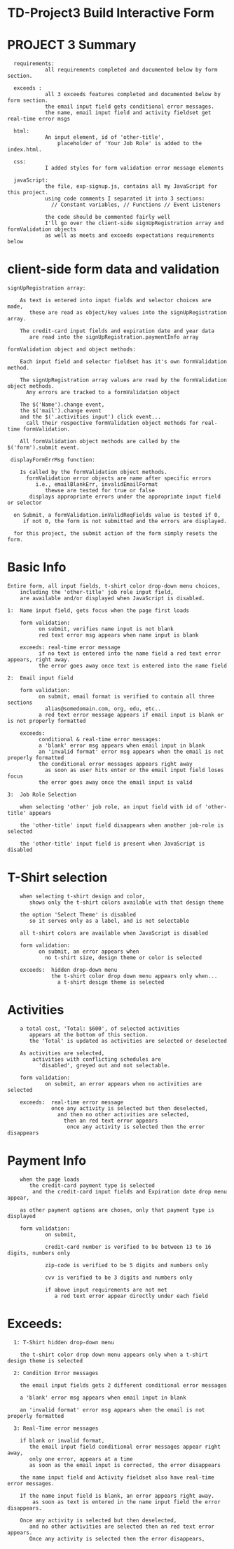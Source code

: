 # TD-Project3  Build Interactive Form

# PROJECT 3 Summary

      requirements:
                all requirements completed and documented below by form section.

      exceeds :
                all 3 exceeds features completed and documented below by form section.
                the email input field gets conditional error messages.
                the name, email input field and activity fieldset get real-time error msgs

      html:
                An input element, id of 'other-title', 
                    placeholder of 'Your Job Role' is added to the index.html.  

      css:          
                I added styles for form validation error message elements
                
      javaScript:
                the file, exp-signup.js, contains all my JavaScript for this project.
                using code comments I separated it into 3 sections:
                  // Constant variables, // Functions // Event Listeners
                  
                the code should be commented fairly well 
                I'll go over the client-side signUpRegistration array and formValidation objects 
                as well as meets and exceeds expectations requirements below

# client-side form data and validation  

    signUpRegistration array:

        As text is entered into input fields and selector choices are made, 
           these are read as object/key values into the signUpRegistration array.

        The credit-card input fields and expiration date and year data 
           are read into the signUpRegistration.paymentInfo array

    formValidation object and object methods:

        Each input field and selector fieldset has it's own formValidation method.

        The signUpRegistration array values are read by the formValidation object methods.
          Any errors are tracked to a formValidation object

        The $('Name').change event, 
        the $('mail').change event 
        and the $('.activities input') click event...
          call their respective formValidation object methods for real-time formValidation.

        All formValidation object methods are called by the $('form').submit event.

     displayFormErrMsg function:  

        Is called by the formValidation object methods. 
          formValidation error objects are name after specific errors
             i.e., emailBlankErr, invalidEmailFormat
                thewse are tested for true or false 
           displays appropriate errors under the appropriate input field or selector

      on Submit, a formValidation.inValidReqFields value is tested if 0, 
         if not 0, the form is not submitted and the errors are displayed.

      for this project, the submit action of the form simply resets the form.

# Basic Info

    Entire form, all input fields, t-shirt color drop-down menu choices, 
        including the 'other-title' job role input field, 
        are available and/or displayed when JavaScript is disabled.

    1:  Name input field, gets focus when the page first loads

        form validation:
              on submit, verifies name input is not blank
              red text error msg appears when name input is blank

        exceeds: real-time error message
              if no text is entered into the name field a red text error appears, right away.
              the error goes away once text is entered into the name field

    2:  Email input field

        form validation:
              on submit, email format is verified to contain all three sections 
                alias@somedomain.com, org, edu, etc..
              a red text error message appears if email input is blank or is not properly formatted

        exceeds:  
              conditional & real-time error messages:
              a 'blank' error msg appears when email input in blank
              an 'invalid format' error msg appears when the email is not properly formatted
              the conditional error messages appears right away
                as soon as user hits enter or the email input field loses focus
              the error goes away once the email input is valid

    3:  Job Role Selection

        when selecting 'other' job role, an input field with id of 'other-title' appears

        the 'other-title' input field disappears when another job-role is selected

        the 'other-title' input field is present when JavaScript is disabled

# T-Shirt selection

        when selecting t-shirt design and color, 
           shows only the t-shirt colors available with that design theme

        the option 'Select Theme' is disabled 
           so it serves only as a label, and is not selectable

        all t-shirt colors are available when JavaScript is disabled

        form validation:
              on submit, an error appears when 
                no t-shirt size, design theme or color is selected

        exceeds:  hidden drop-down menu
                  the t-shirt color drop down menu appears only when...
                    a t-shirt design theme is selected

# Activities

        a total cost, 'Total: $600', of selected activities 
           appears at the bottom of this section.
           the 'Total' is updated as activities are selected or deselected

        As activities are selected, 
            activities with conflicting schedules are 
              'disabled', greyed out and not selectable.

        form validation:
                on submit, an error appears when no activities are selected

        exceeds:  real-time error message
                  once any activity is selected but then deselected, 
                    and then no other activities are selected, 
                      then an red text error appears
                       once any activity is selected then the error disappears

# Payment Info

        when the page loads
           the credit-card payment type is selected 
            and the credit-card input fields and Expiration date drop menu appear, 

        as other payment options are chosen, only that payment type is displayed

        form validation:
                on submit,

                credit-card number is verified to be between 13 to 16 digits, numbers only

                zip-code is verified to be 5 digits and numbers only

                cvv is verified to be 3 digits and numbers only

                if above input requirements are not met
                   a red text error appear directly under each field 

# Exceeds:

      1: T-Shirt hidden drop-down menu

        the t-shirt color drop down menu appears only when a t-shirt design theme is selected

      2: Condition Error messages

        the email input fields gets 2 different conditional error messages

        a 'blank' error msg appears when email input in blank

        an 'invalid format' error msg appears when the email is not properly formatted

      3: Real-Time error messages

        if blank or invalid format, 
           the email input field conditional error messages appear right away,
           only one error, appears at a time
           as soon as the email input is corrected, the error disappears

        the name input field and Activity fieldset also have real-time error messages.  

        If the name input field is blank, an error appears right away. 
            as soon as text is entered in the name input field the error disappears.

        Once any activity is selected but then deselected, 
           and no other activities are selected then an red text error appears. 
           Once any activity is selected then the error disappears,
